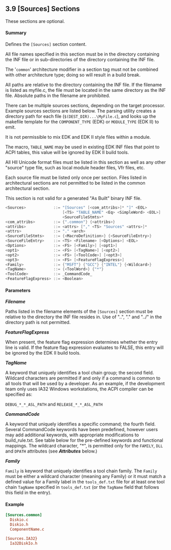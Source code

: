 <!--- @file
  3.9 [Sources] Sections

  Copyright (c) 2007-2017, Intel Corporation. All rights reserved.<BR>

  Redistribution and use in source (original document form) and 'compiled'
  forms (converted to PDF, epub, HTML and other formats) with or without
  modification, are permitted provided that the following conditions are met:

  1) Redistributions of source code (original document form) must retain the
     above copyright notice, this list of conditions and the following
     disclaimer as the first lines of this file unmodified.

  2) Redistributions in compiled form (transformed to other DTDs, converted to
     PDF, epub, HTML and other formats) must reproduce the above copyright
     notice, this list of conditions and the following disclaimer in the
     documentation and/or other materials provided with the distribution.

  THIS DOCUMENTATION IS PROVIDED BY TIANOCORE PROJECT "AS IS" AND ANY EXPRESS OR
  IMPLIED WARRANTIES, INCLUDING, BUT NOT LIMITED TO, THE IMPLIED WARRANTIES OF
  MERCHANTABILITY AND FITNESS FOR A PARTICULAR PURPOSE ARE DISCLAIMED. IN NO
  EVENT SHALL TIANOCORE PROJECT  BE LIABLE FOR ANY DIRECT, INDIRECT, INCIDENTAL,
  SPECIAL, EXEMPLARY, OR CONSEQUENTIAL DAMAGES (INCLUDING, BUT NOT LIMITED TO,
  PROCUREMENT OF SUBSTITUTE GOODS OR SERVICES; LOSS OF USE, DATA, OR PROFITS;
  OR BUSINESS INTERRUPTION) HOWEVER CAUSED AND ON ANY THEORY OF LIABILITY,
  WHETHER IN CONTRACT, STRICT LIABILITY, OR TORT (INCLUDING NEGLIGENCE OR
  OTHERWISE) ARISING IN ANY WAY OUT OF THE USE OF THIS DOCUMENTATION, EVEN IF
  ADVISED OF THE POSSIBILITY OF SUCH DAMAGE.

-->

## 3.9 [Sources] Sections

These sections are optional.

#### Summary

Defines the `[Sources]` section content.

All file names specified in this section must be in the directory containing
the INF file or in sub-directories of the directory containing the INF file.

The '`common`' architecture modifier in a section tag must not be combined with
other architecture type; doing so will result in a build break.

All paths are relative to the directory containing the INF file. If the
filename is listed as myfile.c, the file must be located in the same directory
as the INF file. Absolute paths in the filename are prohibited.

There can be multiple sources sections, depending on the target processor.
Example sources sections are listed below. The parsing utility creates a
directory path for each file (`$(DEST_DIR)...\MyFile.c`), and looks up the
makefile template for the `COMPONENT_TYPE` (EDK) or `MODULE_TYPE` (EDK II) to
emit.

It is not permissible to mix EDK and EDK II style files within a module.

The macro, `TABLE_NAME` may be used in existing EDK INF files that point to
ACPI tables, this value will be ignored by EDK II build tools.

All HII Unicode format files must be listed in this section as well as any
other "source" type file, such as local module header files, Vfr files, etc.

Each source file must be listed only once per section. Files listed in
architectural sections are not permitted to be listed in the common
architectural section.

This section is not valid for a generated "As Built" binary INF file.

```c
<Sources>            ::= "[Sources" [<com_attribs>]* "]" <EOL>
                         [<TS> "TABLE_NAME" <Eq> <SimpleWord> <EOL>]
                         <SourceFileStmts>*
<com_attribs>        ::= {".common"} {<attribs>}
<attribs>            ::= <attrs> ["," <TS> "Sources" <attrs>]*
<attrs>              ::= "." <arch>
<SourceFileStmts>    ::= {<MacroDefinition>} {<SourceFileEntry>}
<SourceFileEntry>    ::= <TS> <Filename> [<Options>] <EOL>
<Options>            ::= <FS> [<Family>] [<opt1>]
<opt1>               ::= <FS> [<TagName>] [<opt2>]
<opt2>               ::= <FS> [<ToolCode>] [<opt3>]
<opt3>               ::= <FS> [<FeatureFlagExpress>]
<Family>             ::= {"MSFT"} {"GCC"} {"INTEL"} {<Wildcard>}
<TagName>            ::= {<ToolWord>} {"*"}
<ToolCode>           ::= _CommandCode_
<FeatureFlagExpress> ::= <Boolean>
```

#### Parameters

**_Filename_**

Paths listed in the filename elements of the `[Sources]` section must be
relative to the directory the INF file resides in. Use of "..", "." and "../"
in the directory path is not permitted.

**_FeatureFlagExpress_**

When present, the feature flag expression determines whether the entry line is
valid. If the feature flag expression evaluates to FALSE, this entry will be
ignored by the EDK II build tools.

**_TagName_**

A keyword that uniquely identifies a tool chain group; the second field.
Wildcard characters are permitted if and only if a command is common to all
tools that will be used by a developer. As an example, if the development team
only uses IA32 Windows workstations, the ACPI compiler can be specified as:

`DEBUG_*_*_ASL_PATH` and `RELEASE_*_*_ASL_PATH`

**_CommandCode_**

A keyword that uniquely identifies a specific command; the fourth field. Several
CommandCode keywords have been predefined, however users may add additional
keywords, with appropriate modifications to build_rule.txt. See table below for
the pre-defined keywords and functional mappings. The wildcard character,
"*", is permitted only for the `FAMILY`, `DLL` and `DPATH` attributes (see
**_Attributes_** below.)

**_Family_**

`Family` is keyword that uniquely identifies a tool chain family. The `Family`
must be either a wildcard character (meaning any Family) or it must match a
defined value for a Family label in the `tools_def.txt` file for at least one
tool chain `TagName` specified in `tools_def.txt` (or the `TagName` field that
follows this field in the entry).

#### Example

```ini
[Sources.common]
  Diskio.c
  Diskio.h
  ComponentName.c

[Sources.IA32}
  Ia32DiskIo.h
```
